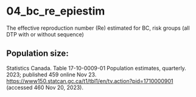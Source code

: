 # 04_bc_re_epiestim
The effective reproduction number (Re) estimated for BC, risk groups (all DTP with or without sequence)

## Population size:

Statistics Canada. Table 17-10-0009-01 Population estimates, quarterly. 2023; published
459 online Nov 23. https://www150.statcan.gc.ca/t1/tbl1/en/tv.action?pid=1710000901 (accessed
460 Nov 20, 2023).